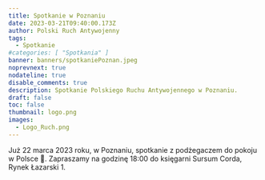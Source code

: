 ```yaml
---
title: Spotkanie w Poznaniu
date: 2023-03-21T09:40:00.173Z
author: Polski Ruch Antywojenny
tags:
  - Spotkanie
#categories: [ "Spotkania" ]
banner: banners/spotkaniePoznan.jpeg
noprevnext: true
nodateline: true
disable_comments: true
description: Spotkanie Polskiego Ruchu Antywojennego w Poznaniu.
draft: false
toc: false
thumbnail: logo.png
images:
  - Logo_Ruch.png
---
```


Już 22 marca 2023 roku, w Poznaniu, spotkanie z podżegaczem do pokoju w Polsce 🙂. Zapraszamy na godzinę 18:00 do księgarni Sursum Corda, Rynek Łazarski 1.
